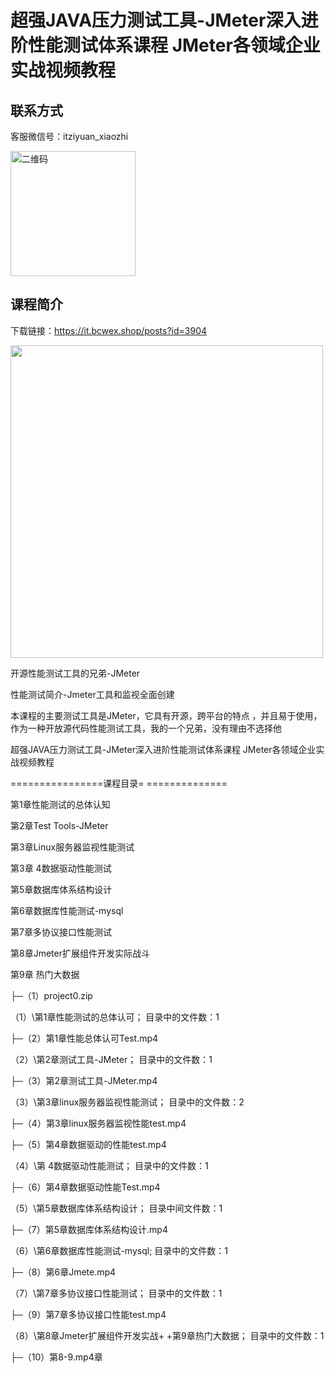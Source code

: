 # 超强JAVA压力测试工具-JMeter深入进阶性能测试体系课程 JMeter各领域企业实战视频教程

## 联系方式

客服微信号：itziyuan_xiaozhi

<img src="https://ziyuanyun.oss-cn-guangzhou.aliyuncs.com/common/20240614073449/666b82192834a.jpg" width="200" height="200" alt="二维码">

## 课程简介

下载链接：https://it.bcwex.shop/posts?id=3904

<img src="https://ziyuanyun.oss-cn-guangzhou.aliyuncs.com/yun/20240515185413/664494553a3dc.jpg" width="500" alt="">

  开源性能测试工具的兄弟-JMeter

 性能测试简介-Jmeter工具和监视全面创建

 本课程的主要测试工具是JMeter，它具有开源，跨平台的特点 ，并且易于使用，作为一种开放源代码性能测试工具，我的一个兄弟，没有理由不选择他

 超强JAVA压力测试工具-JMeter深入进阶性能测试体系课程 JMeter各领域企业实战视频教程



 ================课程目录= ==============

 第1章性能测试的总体认知

 第2章Test Tools-JMeter

 第3章Linux服务器监视性能测试

 第3章 4数据驱动性能测试

 第5章数据库体系结构设计

 第6章数据库性能测试-mysql

 第7章多协议接口性能测试

 第8章Jmeter扩展组件开发实际战斗

 第9章 热门大数据

 ├─（1）project0.zip

 （1）\第1章性能测试的总体认可； 目录中的文件数：1

 ├─（2）第1章性能总体认可Test.mp4

 （2）\第2章测试工具-JMeter； 目录中的文件数：1

 ├─（3）第2章测试工具-JMeter.mp4

 （3）\第3章linux服务器监视性能测试； 目录中的文件数：2

 ├─（4）第3章linux服务器监视性能test.mp4

 ├─（5）第4章数据驱动的性能test.mp4

 （4）\第 4数据驱动性能测试； 目录中的文件数：1

 ├─（6）第4章数据驱动性能Test.mp4

 （5）\第5章数据库体系结构设计； 目录中间文件数：1

 ├─（7）第5章数据库体系结构设计.mp4

 （6）\第6章数据库性能测试-mysql; 目录中的文件数：1

 ├─（8）第6章Jmete.mp4

 （7）\第7章多协议接口性能测试； 目录中的文件数：1

 ├─（9）第7章多协议接口性能test.mp4

 （8）\第8章Jmeter扩展组件开发实战+ +第9章热门大数据； 目录中的文件数：1

 ├─（10）第8-9.mp4章

  